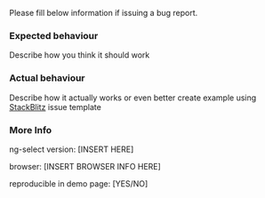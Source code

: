 Please fill below information if issuing a bug report. 
### Expected behaviour
Describe how you think it should work

### Actual behaviour
Describe how it actually works or even better create example using [StackBlitz](https://stackblitz.com/edit/select-guru?file=app/app.component.ts) issue template

### More Info
ng-select version: [INSERT HERE]

browser: [INSERT BROWSER INFO HERE]

reproducible in demo page: [YES/NO]
